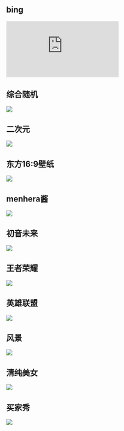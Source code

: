 <!--
 * @Author: xkloveme
 * @Date: 2021-07-28 11:16:11
 * @LastEditTime: 2021-07-28 11:30:39
 * @LastEditors: xkloveme
 * @Description: 每日图片
 * @FilePath: /utools-desktop-cloud/blog/每日更新/每日图片.md
 * @Copyright © xkloveme
-->

## bing

![](https://api.dujin.org/bing/1920.php)

## 综合随机

![](https://api.lyiqk.cn/api)

## 二次元

![](https://api.lyiqk.cn/acg)

## 东方16:9壁纸

![](https://api.lyiqk.cn/dfproject)

## menhera酱

![](https://api.lyiqk.cn/menhera)

## 初音未来

![](https://api.lyiqk.cn/miku)

## 王者荣耀

![](https://api.lyiqk.cn/pvp)

## 英雄联盟

![](https://api.lyiqk.cn/lol)

## 风景

![](https://api.lyiqk.cn/scenery)

## 清纯美女

![](https://api.lyiqk.cn/purelady)

## 买家秀

![](https://api.lyiqk.cn/mjx)
